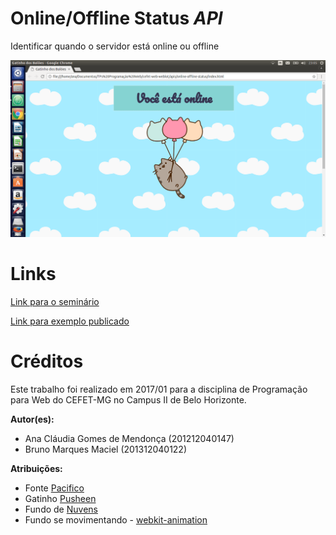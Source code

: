 # Online/Offline Status *API*

Identificar quando o servidor está online ou offline

![Print do funcionamento](/apis/online-offline-status/images/print-online-offline.png)


# Links

[Link para o seminário](https://gmanaclaudia.github.io/online-offline-status/seminario/apresentacao.html#/)

[Link para exemplo publicado]( https://fegemo.github.io/cefet-web-weblot/apis/online-offline-status/)

# Créditos

Este trabalho foi realizado em 2017/01 para a disciplina de Programação para Web do CEFET-MG no Campus II de Belo Horizonte.

**Autor(es):**

* Ana Cláudia Gomes de Mendonça (201212040147)
* Bruno Marques Maciel (201312040122)

**Atribuições:**

* Fonte [Pacifico](https://fonts.google.com/specimen/Pacifico)
* Gatinho [Pusheen](http://www.pusheen.com/)
* Fundo de [Nuvens](http://meinlilapark.blogspot.com.br/2014/02/free-digital-fluffy-clouds-scrapbooking.html)
* Fundo se movimentando - [webkit-animation](https://developer.mozilla.org/en-US/docs/Web/CSS/animation?v=example)
